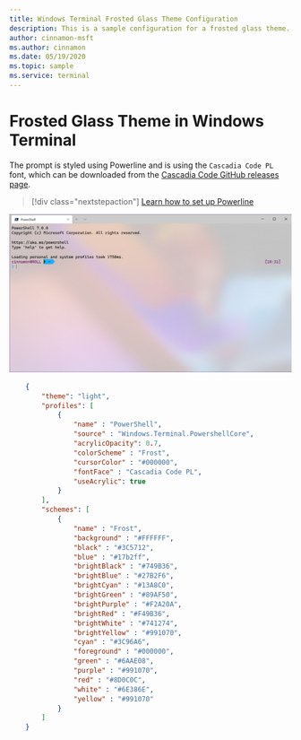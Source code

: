 ```yaml
---
title: Windows Terminal Frosted Glass Theme Configuration
description: This is a sample configuration for a frosted glass theme.
author: cinnamon-msft
ms.author: cinnamon
ms.date: 05/19/2020
ms.topic: sample
ms.service: terminal
---
```


# Frosted Glass Theme in Windows Terminal

The prompt is styled using Powerline and is using the `Cascadia Code PL` font, which can be downloaded from the [Cascadia Code GitHub releases page](https://github.com/microsoft/cascadia-code/releases).

> [!div class="nextstepaction"]
> [Learn how to set up Powerline](./../tutorials/powerline-setup.md)

![Windows Terminal Frosted Glass Theme](./../images/frosted-glass-theme.png)

```json
    {
        "theme": "light",
        "profiles": [
            {
                "name" : "PowerShell",
                "source" : "Windows.Terminal.PowershellCore",
                "acrylicOpacity": 0.7,
                "colorScheme" : "Frost",
                "cursorColor" : "#000000",
                "fontFace" : "Cascadia Code PL",
                "useAcrylic": true
            }
        ],
        "schemes": [
            {
                "name" : "Frost",
                "background" : "#FFFFFF",
                "black" : "#3C5712",
                "blue" : "#17b2ff",
                "brightBlack" : "#749B36",
                "brightBlue" : "#27B2F6",
                "brightCyan" : "#13A8C0",
                "brightGreen" : "#89AF50",
                "brightPurple" : "#F2A20A",
                "brightRed" : "#F49B36",
                "brightWhite" : "#741274",
                "brightYellow" : "#991070",
                "cyan" : "#3C96A6",
                "foreground" : "#000000",
                "green" : "#6AAE08",
                "purple" : "#991070",
                "red" : "#8D0C0C",
                "white" : "#6E386E",
                "yellow" : "#991070"
            }
        ]
    }
```
